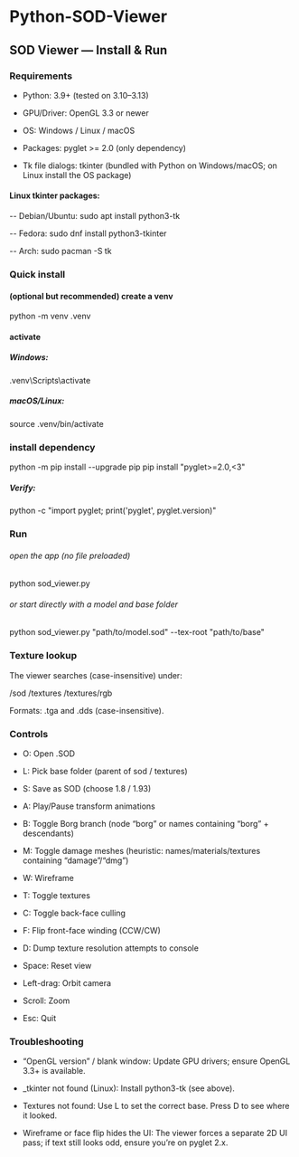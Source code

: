 # Python-SOD-Viewer
## SOD Viewer — Install & Run
### Requirements

- Python: 3.9+ (tested on 3.10–3.13)

- GPU/Driver: OpenGL 3.3 or newer

- OS: Windows / Linux / macOS

- Packages: pyglet >= 2.0 (only dependency)

- Tk file dialogs: tkinter (bundled with Python on Windows/macOS; on Linux install the OS package)

#### Linux tkinter packages:

-- Debian/Ubuntu: sudo apt install python3-tk

-- Fedora: sudo dnf install python3-tkinter

-- Arch: sudo pacman -S tk

### Quick install
#### (optional but recommended) create a venv
python -m venv .venv
#### activate
##### Windows:
.venv\Scripts\activate
##### macOS/Linux:
source .venv/bin/activate

### install dependency
python -m pip install --upgrade pip
pip install "pyglet>=2.0,<3"


##### Verify:

python -c "import pyglet; print('pyglet', pyglet.version)"

### Run
###### open the app (no file preloaded)
python sod_viewer.py

###### or start directly with a model and base folder
python sod_viewer.py "path/to/model.sod" --tex-root "path/to/base"

### Texture lookup

The viewer searches (case-insensitive) under:

<base>/sod
<base>/textures
<base>/textures/rgb


Formats: .tga and .dds (case-insensitive).

### Controls

- O: Open .SOD

- L: Pick base folder (parent of sod / textures)

- S: Save as SOD (choose 1.8 / 1.93)

- A: Play/Pause transform animations

- B: Toggle Borg branch (node “borg” or names containing “borg” + descendants)

- M: Toggle damage meshes (heuristic: names/materials/textures containing “damage”/“dmg”)

- W: Wireframe

- T: Toggle textures

- C: Toggle back-face culling

- F: Flip front-face winding (CCW/CW)

- D: Dump texture resolution attempts to console

- Space: Reset view

- Left-drag: Orbit camera

- Scroll: Zoom

- Esc: Quit

### Troubleshooting

- “OpenGL version” / blank window: Update GPU drivers; ensure OpenGL 3.3+ is available.

- _tkinter not found (Linux): Install python3-tk (see above).

- Textures not found: Use L to set the correct base. Press D to see where it looked.

- Wireframe or face flip hides the UI: The viewer forces a separate 2D UI pass; if text still looks odd, ensure you’re on pyglet 2.x.
